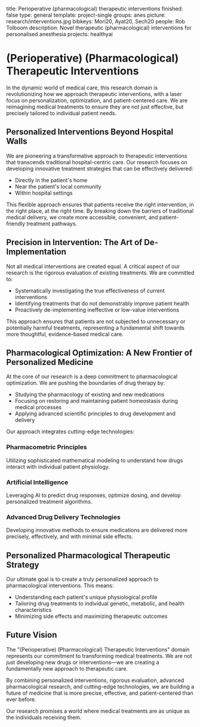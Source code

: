 title: Perioperative (pharmacological) therapeutic interventions
finished: false
type: general
template: project-single
groups: anes
picture: research/interventions.jpg
bibkeys: Mori20, Ayat20, Sech20
people: Rob Tolboom
description: Novel therapeutic (pharmacological) interventions for personalised anesthesia
projects: healthyai

# (Perioperative) (Pharmacological) Therapeutic Interventions

In the dynamic world of medical care, this research domain is revolutionizing how we approach therapeutic interventions, with a laser focus on personalization, optimization, and patient-centered care. We are reimagining medical treatments to ensure they are not just effective, but precisely tailored to individual patient needs.

## Personalized Interventions Beyond Hospital Walls

We are pioneering a transformative approach to therapeutic interventions that transcends traditional hospital-centric care. Our research focuses on developing innovative treatment strategies that can be effectively delivered:

- Directly in the patient's home
- Near the patient's local community
- Within hospital settings

This flexible approach ensures that patients receive the right intervention, in the right place, at the right time. By breaking down the barriers of traditional medical delivery, we create more accessible, convenient, and patient-friendly treatment pathways.

## Precision in Intervention: The Art of De-Implementation

Not all medical interventions are created equal. A critical aspect of our research is the rigorous evaluation of existing treatments. We are committed to:

- Systematically investigating the true effectiveness of current interventions
- Identifying treatments that do not demonstrably improve patient health
- Proactively de-implementing ineffective or low-value interventions

This approach ensures that patients are not subjected to unnecessary or potentially harmful treatments, representing a fundamental shift towards more thoughtful, evidence-based medical care.

## Pharmacological Optimization: A New Frontier of Personalized Medicine

At the core of our research is a deep commitment to pharmacological optimization. We are pushing the boundaries of drug therapy by:

- Studying the pharmacology of existing and new medications
- Focusing on restoring and maintaining patient homeostasis during medical processes
- Applying advanced scientific principles to drug development and delivery

Our approach integrates cutting-edge technologies:

### Pharmacometric Principles
Utilizing sophisticated mathematical modeling to understand how drugs interact with individual patient physiology.

### Artificial Intelligence
Leveraging AI to predict drug responses, optimize dosing, and develop personalized treatment algorithms.

### Advanced Drug Delivery Technologies
Developing innovative methods to ensure medications are delivered more precisely, effectively, and with minimal side effects.

## Personalized Pharmacological Therapeutic Strategy

Our ultimate goal is to create a truly personalized approach to pharmacological interventions. This means:

- Understanding each patient's unique physiological profile
- Tailoring drug treatments to individual genetic, metabolic, and health characteristics
- Minimizing side effects and maximizing therapeutic outcomes

## Future Vision

The "(Perioperative) (Pharmacological) Therapeutic Interventions" domain represents our commitment to transforming medical treatments. We are not just developing new drugs or interventions—we are creating a fundamentally new approach to therapeutic care.

By combining personalized interventions, rigorous evaluation, advanced pharmacological research, and cutting-edge technologies, we are building a future of medicine that is more precise, effective, and patient-centered than ever before.

Our research promises a world where medical treatments are as unique as the individuals receiving them.